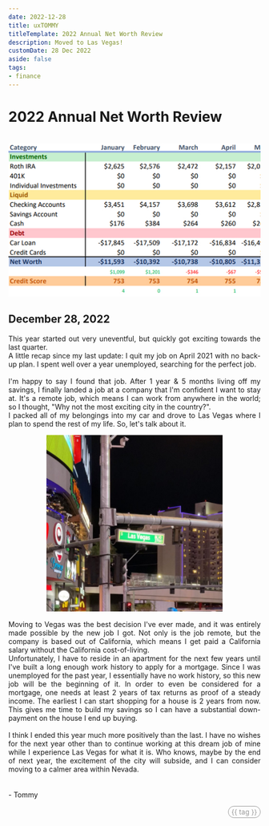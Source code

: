 ```yaml
---
date: 2022-12-28
title: uxTOMMY
titleTemplate: 2022 Annual Net Worth Review
description: Moved to Las Vegas!
customDate: 28 Dec 2022
aside: false
tags:
- finance
---
```


<h1>2022 Annual Net Worth Review</h1>

<br>
<div id="spreadsheetImgWindow">
<img id="spreadsheetImg" src="../assets/blogpics/2022-NetWorth-Update.jpg" alt="A snippet of a spreadsheet breaking down Tommy's finances for 2022."/>
</div>

<h2>December 28, 2022</h2>

<p>
    This year started out very uneventful, but quickly got exciting towards the last quarter.
    <br>
    A little recap since my last update: I quit my job on April 2021 with no back-up plan. I spent well over a year unemployed, searching for the perfect job.
    <br><br>
    I'm happy to say I found that job. After 1 year & 5 months living off my savings, I finally landed a job at a company that I'm confident I want to stay at. It's a remote job, which means I can work from anywhere in the world; so I thought, "Why not the most exciting city in the country?".
    <br>
    I packed all of my belongings into my car and drove to Las Vegas where I plan to spend the rest of my life. So, let's talk about it.
</p>
<div id="vegasImgWindow">
    <img src="../assets/blogpics/Vegas.jpg" alt="A photo of a street sign for Las Vegas Boulevard."/>
</div>
<p>
    Moving to Vegas was the best decision I've ever made, and it was entirely made possible by the new job I got. Not only is the job remote, but the company is based out of California, which means I get paid a California salary without the California cost-of-living.
    <br>
    Unfortunately, I have to reside in an apartment for the next few years until I've built a long enough work history to apply for a mortgage. Since I was unemployed for the past year, I essentially have no work history, so this new job will be the beginning of it. In order to even be considered for a mortgage, one needs at least 2 years of tax returns as proof of a steady income. The earliest I can start shopping for a house is 2 years from now. This gives me time to build my savings so I can have a substantial down-payment on the house I end up buying.
    <br><br>
    I think I ended this year much more positively than the last. I have no wishes for the next year other than to continue working at this dream job of mine while I experience Las Vegas for what it is. Who knows, maybe by the end of next year, the excitement of the city will subside, and I can consider moving to a calmer area within Nevada.
    <br><br><br>
    - Tommy
</p>

<div v-for="blog in blogs">
    <span id="tags" v-if="blog.basename == '2022-12-28'">
        <span id="tagPills" v-for="tag in blog.tags">
            {{ tag }}
        </span>
    </span>
</div>

<style scoped>
#spreadsheetImgWindow {
    width: 100%;
    overflow-x: scroll;
}
#spreadsheetImg {
    min-width: 200%;
}
#vegasImgWindow {
    width: 70%;
    margin: 0 auto;
}
p {
    text-align: justify;
}

#tags {
    display: flex;
    justify-content: end;
}
#tagPills {
    color: #999;
    font-size: .85rem;
    border: 1px #999 solid;
    border-radius: 1rem;
    padding: 3px 6px;
    margin-left: 4px;
}
</style>

<script>
export default {
    data() {
        return {
            blogs: <!--@include: ../blogs-metadata.json-->
        }
    }
}
</script>